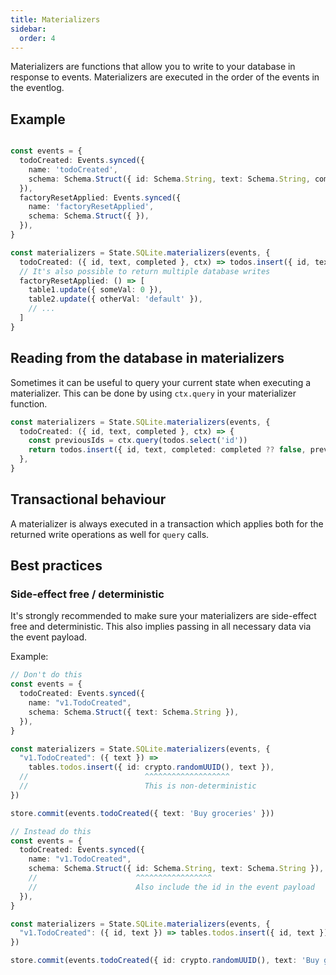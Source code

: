 ```yaml
---
title: Materializers
sidebar:
  order: 4
---
```


Materializers are functions that allow you to write to your database in response to events. Materializers are executed in the order of the events in the eventlog.

## Example

```ts

const events = {
  todoCreated: Events.synced({
    name: 'todoCreated',
    schema: Schema.Struct({ id: Schema.String, text: Schema.String, completed: Schema.Boolean.pipe(Schema.optional) }),
  }),
  factoryResetApplied: Events.synced({
    name: 'factoryResetApplied',
    schema: Schema.Struct({ }),
  }),
}

const materializers = State.SQLite.materializers(events, {
  todoCreated: ({ id, text, completed }, ctx) => todos.insert({ id, text, completed: completed ?? false }),
  // It's also possible to return multiple database writes
  factoryResetApplied: () => [
    table1.update({ someVal: 0 }),
    table2.update({ otherVal: 'default' }),
    // ...
  ]
}
```

## Reading from the database in materializers

Sometimes it can be useful to query your current state when executing a materializer. This can be done by using `ctx.query` in your materializer function.

```ts
const materializers = State.SQLite.materializers(events, {
  todoCreated: ({ id, text, completed }, ctx) => {
    const previousIds = ctx.query(todos.select('id'))
    return todos.insert({ id, text, completed: completed ?? false, previousIds })
  },
}
```

## Transactional behaviour

A materializer is always executed in a transaction which applies both for the returned write operations as well for `query` calls.

## Best practices

### Side-effect free / deterministic

It's strongly recommended to make sure your materializers are side-effect free and deterministic. This also implies passing in all necessary data via the event payload.

Example:

```ts
// Don't do this
const events = {
  todoCreated: Events.synced({
    name: "v1.TodoCreated",
    schema: Schema.Struct({ text: Schema.String }),
  }),
}

const materializers = State.SQLite.materializers(events, {
  "v1.TodoCreated": ({ text }) =>
    tables.todos.insert({ id: crypto.randomUUID(), text }),
  //                          ^^^^^^^^^^^^^^^^^^^
  //                          This is non-deterministic
})

store.commit(events.todoCreated({ text: 'Buy groceries' }))

// Instead do this
const events = {
  todoCreated: Events.synced({
    name: "v1.TodoCreated",
    schema: Schema.Struct({ id: Schema.String, text: Schema.String }),
    //                      ^^^^^^^^^^^^^^^^^
    //                      Also include the id in the event payload
  }),
}

const materializers = State.SQLite.materializers(events, {
  "v1.TodoCreated": ({ id, text }) => tables.todos.insert({ id, text }),
})

store.commit(events.todoCreated({ id: crypto.randomUUID(), text: 'Buy groceries' }))
```
